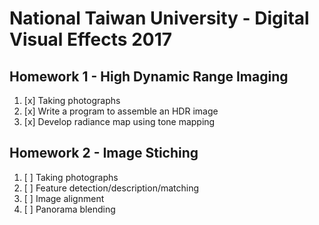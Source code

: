 # National Taiwan University - Digital Visual Effects 2017

## Homework 1 - High Dynamic Range Imaging

1. [x] Taking photographs
2. [x] Write a program to assemble an HDR image
3. [x] Develop radiance map using tone mapping

## Homework 2 - Image Stiching

1. [ ] Taking photographs
2. [ ] Feature detection/description/matching
3. [ ] Image alignment
4. [ ] Panorama blending
